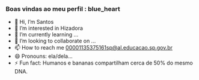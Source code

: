 ### Boas vindas ao meu perfil : blue_heart
- 👋 Hi, I’m Santos
- 👀 I’m interested in Hizadora
- 🌱 I’m currently learning ...
- 💞️ I’m looking to collaborate on ...
- 📫 How to reach me  00001135375161sp@al.educacao.sp.gov.br
- 😄 Pronouns: ela/dela...
- ⚡ Fun fact:  Humanos e bananas compartilham cerca de 50% do mesmo DNA.
<!---
miaumiauju/miaumiauju is a ✨ special ✨ repository because its `README.md` (this file) appears on your GitHub profile.
You can click the Preview link to take a look at your changes.
--->
